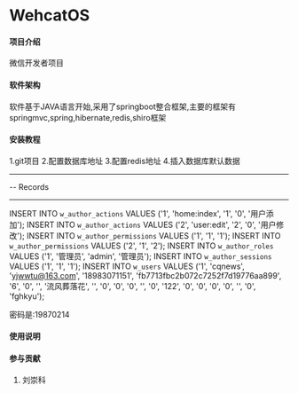 # WehcatOS

#### 项目介绍
微信开发者项目

#### 软件架构
软件基于JAVA语言开始,采用了springboot整合框架,主要的框架有springmvc,spring,hibernate,redis,shiro框架


#### 安装教程
1.git项目
2.配置数据库地址
3.配置redis地址
4.插入数据库默认数据
-- ----------------------------
-- Records 
-- ----------------------------
INSERT INTO `w_author_actions` VALUES ('1', 'home:index', '1', '0', '用户添加');
INSERT INTO `w_author_actions` VALUES ('2', 'user:edit', '2', '0', '用户修改');
INSERT INTO `w_author_permissions` VALUES ('1', '1', '1');
INSERT INTO `w_author_permissions` VALUES ('2', '1', '2');
INSERT INTO `w_author_roles` VALUES ('1', '管理员', 'admin', '管理员');
INSERT INTO `w_author_sessions` VALUES ('1', '1', '1');
INSERT INTO `w_users` VALUES ('1', 'cqnews', 'yjwwtu@163.com', '18983071151', 'fb7713fbc2b072c7252f7d19776aa899', '6', '0', '', '流风葬落花', '', '0', '0', '0', '', '0', '122', '0', '0', '0', '0', '', '0', 'fghkyu');

密码是:19870214



#### 使用说明



#### 参与贡献

1. 刘崇科









